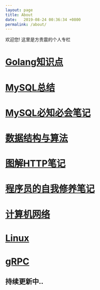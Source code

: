 ```yaml
---
layout: page
title: About
date:   2019-08-24 00:36:34 +0800
permalink: /about/
---
```

欢迎您! 这里是方贵震的个人专栏

# [Golang知识点](https://github.com/fangguizhen/Notes/blob/master/Golang%E7%9F%A5%E8%AF%86%E7%82%B9.md)

# [MySQL总结](https://github.com/fangguizhen/Notes/blob/master/Mysql.md)

# [MySQL必知必会笔记](https://github.com/fangguizhen/Notes/blob/master/MYSQL%E5%BF%85%E7%9F%A5%E5%BF%85%E4%BC%9A.md)

# [数据结构与算法](https://github.com/fangguizhen/Notes/blob/master/%E6%95%B0%E6%8D%AE%E7%BB%93%E6%9E%84%E4%B8%8E%E7%AE%97%E6%B3%95.md)

# [图解HTTP笔记](https://github.com/fangguizhen/Notes/blob/master/%E5%9B%BE%E8%A7%A3HTTP%E7%AC%94%E8%AE%B0.md)

# [程序员的自我修养笔记](https://github.com/fangguizhen/Notes/blob/master/%E7%A8%8B%E5%BA%8F%E5%91%98%E7%9A%84%E8%87%AA%E6%88%91%E4%BF%AE%E5%85%BB%E7%AC%94%E8%AE%B0.md)

# [计算机网络](https://github.com/fangguizhen/Notes/blob/master/%E8%AE%A1%E7%AE%97%E6%9C%BA%E7%BD%91%E7%BB%9C.md)

# [Linux](https://github.com/fangguizhen/Notes/blob/master/Linux.md)

# [gRPC](https://github.com/fangguizhen/Notes/blob/master/gRPC.md)

## 持续更新中..
